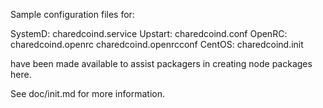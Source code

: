 Sample configuration files for:

SystemD: charedcoind.service
Upstart: charedcoind.conf
OpenRC:  charedcoind.openrc
         charedcoind.openrcconf
CentOS:  charedcoind.init

have been made available to assist packagers in creating node packages here.

See doc/init.md for more information.
